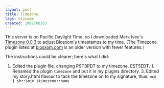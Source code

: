 ```yaml
---
layout: post
title: Timezone
tags: blosxom
created: 1092760383
---
```

 This server is on Pacific Daylight Time, so I downloaded Mark Ivey's [Timezone 0.0.3](http://zovirl.com/2004/software/blosxom/plugins/timezone/) to adjust Blosxom's timestamps to my time.  (The Timezone plugin listed at [blosxom.com](http://www.blosxom.com/plugins/date/timezone.htm) is an older version with fewer features.)

The instructions could be clearer; here's what I did:

1. Edited the plugin file, changing PST8PDT to my timezone, EST5EDT. 1. Renamed the plugin `timezone` and put it in my plugins directory. 3. Edited my story.html flavour to tack the timezone on to my signature, thus:  `mcd | $hr:$min $timezone::name`
